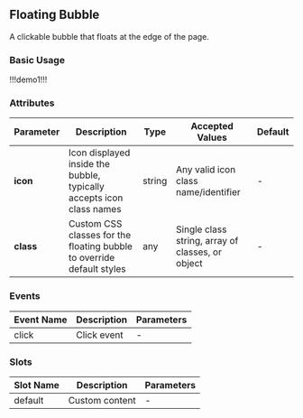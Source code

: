 ## Floating Bubble

A clickable bubble that floats at the edge of the page.

### Basic Usage

!!!demo1!!!

### Attributes

| Parameter   | Description                                                                 | Type   | Accepted Values                        | Default |
| ----------- | --------------------------------------------------------------------------- | ------ | -------------------------------------- | ------- |
| **icon**    | Icon displayed inside the bubble, typically accepts icon class names        | string | Any valid icon class name/identifier   | -       |
| **class**   | Custom CSS classes for the floating bubble to override default styles       | any    | Single class string, array of classes, or object | -       |

### Events

| Event Name | Description  | Parameters |
| ---------- | ------------ | ---------- |
| click      | Click event  | -          |

### Slots

| Slot Name  | Description       | Parameters |
| ---------- | ----------------- | ---------- |
| default    | Custom content    | -          |